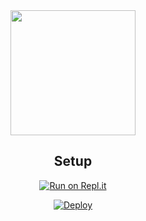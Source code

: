 
<div align="center">
  <img border-radius: 15px src="https://i.postimg.cc/kMk6JB8p/1961540.jpg" width="200" height="200"/>
  <p align="center">
</p>

    
## Setup
<div align="center">
  
[![Run on Repl.it](https://repl.it/badge/github/quiec/whatsAlfa)](https://replit.com/@phaticusthiccy/WhatsAsena-QR)

[![Deploy](https://www.herokucdn.com/deploy/button.svg)](https://heroku.com/deploy?template=https://github.com/ThevinduHansara/69)
     </div>
<br>
